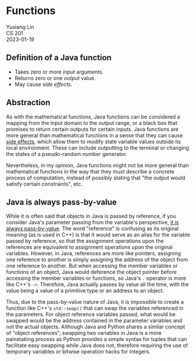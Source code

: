 # Functions

Yuxiang Lin  
CS 201  
2023-01-19

## Definition of a Java function

- Takes zero or more _input_ arguments.
- Returns zero or one _output_ value.
- May cause _side effects_.

## Abstraction

As with the mathematical functions, Java functions can be considered a mapping from the input domain to the output range, or a black box that promises to return certain outputs for certain inputs. Java functions are more general than mathematical functions in a sense that they can cause [side effects](https://en.wikipedia.org/wiki/Side_effect_(computer_science)), which allow them to modify state variable values outside its local environment. These can include outputting to the terminal or changing the states of a pseudo-random number generator.

Nevertheless, in my opinion, Java functions might not be more general than mathematical functions in the way that they must describe a concrete process of computation, instead of possibly stating that "the output would satisfy certain constraints", etc.

## Java is always pass-by-value

While it is often said that objects in Java is passed by reference, if you consider Java's parameter passing from the variable's perspective, [it is always pass-by-value](https://www.javadude.com/articles/passbyvalue.htm). The word "reference" is confusing as its original meaning (as is used in C++) is that it would serve as an alias for the variable passed by reference, so that the assignment operations upon the references are equivalent to assignment operations upon the original variables. However, in Java, references are more like pointers, assigning one reference to another is simply assigning the address of the object from one reference to another. But when accessing the member variables or functions of an object, Java would deference the object pointer before accessing the member variables or functions, so Java's `.` operator is more like C++'s `->`. Therefore, Java actually passes by value all the time, with the value being a value of a primitive type or an address to an object.

Thus, due to the pass-by-value nature of Java, it is impossible to create a function like C++'s `std::swap()` that can swap the variables referenced in the parameters. For object reference variables passed, what would be swapped would be the address contained in the parameter variables and not the actual objects. Although Java and Python shares a similar concept of "object references", swapping two variables in Java is a more painstaking process as Python provides a simple syntax for tuples that can facilitate easy swapping while Java does not, therefore requiring the use of temporary variables or bitwise operation hacks for integers.
